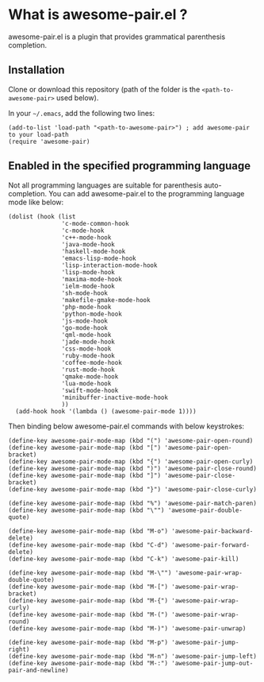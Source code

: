 # What is awesome-pair.el ?
awesome-pair.el is a plugin that provides grammatical parenthesis completion.

## Installation
Clone or download this repository (path of the folder is the `<path-to-awesome-pair>` used below).

In your `~/.emacs`, add the following two lines:
```Elisp
(add-to-list 'load-path "<path-to-awesome-pair>") ; add awesome-pair to your load-path
(require 'awesome-pair)
```

## Enabled in the specified programming language
Not all programming languages ​​are suitable for parenthesis auto-completion.
You can add awesome-pair.el to the programming language mode like below:

```Elisp
(dolist (hook (list
               'c-mode-common-hook
               'c-mode-hook
               'c++-mode-hook
               'java-mode-hook
               'haskell-mode-hook
               'emacs-lisp-mode-hook
               'lisp-interaction-mode-hook
               'lisp-mode-hook
               'maxima-mode-hook
               'ielm-mode-hook
               'sh-mode-hook
               'makefile-gmake-mode-hook
               'php-mode-hook
               'python-mode-hook
               'js-mode-hook
               'go-mode-hook
               'qml-mode-hook
               'jade-mode-hook
               'css-mode-hook
               'ruby-mode-hook
               'coffee-mode-hook
               'rust-mode-hook
               'qmake-mode-hook
               'lua-mode-hook
               'swift-mode-hook
               'minibuffer-inactive-mode-hook
               ))
  (add-hook hook '(lambda () (awesome-pair-mode 1))))
```

Then binding below awesome-pair.el commands with below keystrokes:

```Elisp
(define-key awesome-pair-mode-map (kbd "(") 'awesome-pair-open-round)
(define-key awesome-pair-mode-map (kbd "[") 'awesome-pair-open-bracket)
(define-key awesome-pair-mode-map (kbd "{") 'awesome-pair-open-curly)
(define-key awesome-pair-mode-map (kbd ")") 'awesome-pair-close-round)
(define-key awesome-pair-mode-map (kbd "]") 'awesome-pair-close-bracket)
(define-key awesome-pair-mode-map (kbd "}") 'awesome-pair-close-curly)

(define-key awesome-pair-mode-map (kbd "%") 'awesome-pair-match-paren)
(define-key awesome-pair-mode-map (kbd "\"") 'awesome-pair-double-quote)

(define-key awesome-pair-mode-map (kbd "M-o") 'awesome-pair-backward-delete)
(define-key awesome-pair-mode-map (kbd "C-d") 'awesome-pair-forward-delete) 
(define-key awesome-pair-mode-map (kbd "C-k") 'awesome-pair-kill)

(define-key awesome-pair-mode-map (kbd "M-\"") 'awesome-pair-wrap-double-quote)
(define-key awesome-pair-mode-map (kbd "M-[") 'awesome-pair-wrap-bracket)
(define-key awesome-pair-mode-map (kbd "M-{") 'awesome-pair-wrap-curly)
(define-key awesome-pair-mode-map (kbd "M-(") 'awesome-pair-wrap-round)
(define-key awesome-pair-mode-map (kbd "M-)") 'awesome-pair-unwrap)

(define-key awesome-pair-mode-map (kbd "M-p") 'awesome-pair-jump-right)
(define-key awesome-pair-mode-map (kbd "M-n") 'awesome-pair-jump-left)
(define-key awesome-pair-mode-map (kbd "M-:") 'awesome-pair-jump-out-pair-and-newline)
```
